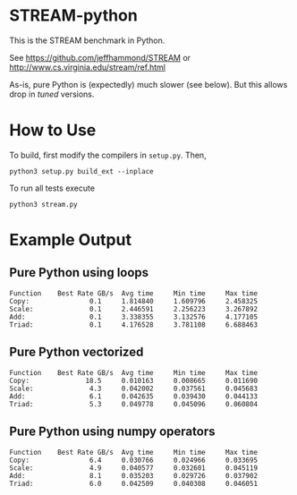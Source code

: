 # STREAM-python

This is the STREAM benchmark in Python.

See https://github.com/jeffhammond/STREAM or http://www.cs.virginia.edu/stream/ref.html

As-is, pure Python is (expectedly) much slower (see below).  But this allows drop in *tuned* versions.

# How to Use

To build, first modify the compilers in `setup.py`.  Then,

```
python3 setup.py build_ext --inplace
```

To run all tests execute

```
python3 stream.py
```

# Example Output


## Pure Python using loops
```
Function    Best Rate GB/s  Avg time     Min time     Max time
Copy:               0.1     1.814840     1.609796     2.458325
Scale:              0.1     2.446591     2.256223     3.267892
Add:                0.1     3.338355     3.132576     4.177105
Triad:              0.1     4.176528     3.781108     6.688463
```

## Pure Python vectorized
```
Function    Best Rate GB/s  Avg time     Min time     Max time
Copy:              18.5     0.010163     0.008665     0.011690
Scale:              4.3     0.042002     0.037561     0.045683
Add:                6.1     0.042635     0.039430     0.044133
Triad:              5.3     0.049778     0.045096     0.060804
```

## Pure Python using numpy operators
```
Function    Best Rate GB/s  Avg time     Min time     Max time
Copy:               6.4     0.030766     0.024966     0.033695
Scale:              4.9     0.040577     0.032601     0.045119
Add:                8.1     0.035203     0.029726     0.037902
Triad:              6.0     0.042509     0.040308     0.046051
```
